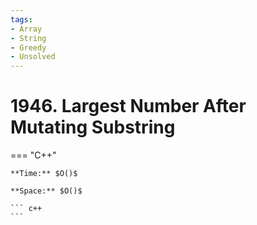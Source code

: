 ```yaml
---
tags:
- Array
- String
- Greedy
- Unsolved
---
```



# 1946. Largest Number After Mutating Substring

=== "C++"

    **Time:** $O()$

    **Space:** $O()$

    ``` c++
    ```